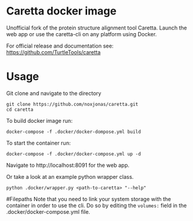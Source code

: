 # Caretta docker image

Unofficial fork of the protein structure alignment tool Caretta.
Launch the web app or use the caretta-cli on any platform using Docker.

For official release and documentation see: https://github.com/TurtleTools/caretta



# Usage

Git clone and navigate to the directory

```commandline
git clone https://github.com/noxjonas/caretta.git
cd caretta
```

To build docker image run:
```commandline
docker-compose -f .docker/docker-dompose.yml build
```

To start the container run:
```commandline
docker-compose -f .docker/docker-compose.yml up -d
```

Navigate to http://localhost:8091 for the web app.

Or take a look at an example python wrapper class.
```commandline
python .docker/wrapper.py <path-to-caretta> "--help"
```

#Filepaths
Note that you need to link your system storage with the container in order to use the cli.
Do so by editing the `volumes:` field in the .docker/docker-compose.yml file.
